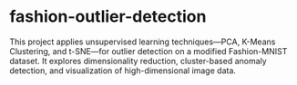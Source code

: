 # fashion-outlier-detection
This project applies unsupervised learning techniques—PCA, K-Means Clustering, and t-SNE—for outlier detection on a modified Fashion-MNIST dataset. It explores dimensionality reduction, cluster-based anomaly detection, and visualization of high-dimensional image data.
